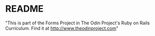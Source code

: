 # README

"This is part of the Forms Project in The Odin Project's Ruby on Rails Curriculum. Find it at http://www.theodinproject.com"

